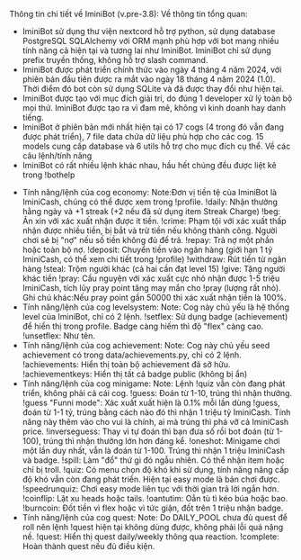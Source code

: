Thông tin chi tiết về IminiBot (v.pre-3.8):
Về thông tin tổng quan:
- IminiBot sử dụng thư viện nextcord hỗ trợ python, sử dụng database PostgreSQL SQLAlchemy với ORM mạnh phù hợp với bot mang nhiều tính năng cả hiện tại và tương lai như IminiBot. IminiBot chỉ sử dụng prefix truyền thống, không hỗ trợ slash command.
- IminiBot được phát triển chính thức vào ngày 4 tháng 4 năm 2024, với phiên bản đầu tiên được ra mắt vào ngày 18 tháng 4 năm 2024 (1.0). Thời điểm đó bot còn sử dụng SQLite và đã được thay đổi như hiện tại.
- IminiBot được tạo với mục đích giải trí, do đúng 1 developer xử lý toàn bộ mọi thứ. IminiBot được tạo ra vì đam mê, không vì kinh doanh hay danh tiếng.
- IminiBot ở phiên bản mới nhất hiện tại có 17 cogs (4 trong đó vẫn đang được phát triển), 7 file data chứa dữ liệu phù hợp cho các cog. 15 models cung cấp database và 6 utils hỗ trợ cho mục đích cụ thể.
Về các câu lệnh/tính năng
- IminiBot có rất nhiều lệnh khác nhau, hầu hết chúng đều được liệt kê trong !bothelp
+ Tính năng/lệnh của cog economy:
Note:Đơn vị tiền tệ của IminiBot là IminiCash, chúng có thể được xem trong !profile.
!daily: Nhận thưởng hằng ngày và +1 streak (+2 nếu đã sử dụng item Streak Charge)
!beg: Ăn xin với xác xuất nhận được ít tiền.
!crime: Phạm tội với xác xuất thấp nhận được nhiều tiền, bị bắt và trừ tiền nếu không thành công. Người chơi sẽ bị "nợ" nếu số tiền không đủ để trả.
!repay: Trả nợ một phần hoặc toàn bộ nợ.
!deposit: Chuyển tiền vào ngân hàng (giới hạn 1 tỷ IminiCash, có thể xem chi tiết trong !profile)
!withdraw: Rút tiền từ ngân hàng
!steal: Trộm người khác (cả hai cần đạt level 15)
!give: Tặng người khác tiền
!pray: Cầu nguyện với xác xuất cực nhỏ nhận được 1-5 triệu IminiCash, tích lũy pray point tăng may mắn cho !pray (lượng rất nhỏ). Ghi chú khác:Nếu pray point gần 50000 thì xác xuất nhận tiền là 100%.
+ Tính năng/lệnh của cog levelsystem:
Note: Cog này chủ yếu là hệ thống level của IminiBot, chỉ có 2 lệnh.
!setflex: Sử dụng badge (achievement) để hiển thị trong profile. Badge càng hiếm thì độ "flex" càng cao.
!unsetflex: Như tên.
+ Tính năng/lệnh của cog achievement:
Note: Cog này chủ yếu seed achievement có trong data/achievements.py, chỉ có 2 lệnh.
!achievements: Hiển thị toàn bộ achievement đã sỡ hữu.
!achievementkeys: Hiển thị tất cả badge public (không bị ẩn)
+ Tính năng/lệnh của cog minigame:
Note: Lệnh !quiz vẫn còn đang phát triển, không phải cả cái cog.
!guess: Đoán từ 1-10, trúng thì nhận thưởng.
!guess "Funni mode": Xác xuất xuất hiện là 0.1% mỗi lần dùng !guess, đoán từ 1-1 tỷ, trúng bằng cách nào đó thì nhận 1 triệu tỷ IminiCash. Tính năng này thêm vào cho vui là chính, ai mà trúng thì phá vỡ cả IminiCash price.
!inverseguess: Thay vì tự đoán thì bạn đưa số rồi bot đoán (từ 1-100), trúng thì nhận thưởng lớn hơn đáng kể.
!oneshot: Minigame chơi một lần duy nhất, vẫn là đoán từ 1-100. Trúng thì nhận 1 triệu IminiCash và badge.
!spill: Làm "đổ" thứ gì đó ngẫu nhiên. Có thể nhận item hoặc chỉ bị troll.
!quiz: Có menu chọn độ khó khi sử dụng, tính năng nâng cấp độ khó vẫn còn đang phát triển. Hiện tại easy mode là bản chơi được.
!speedrunquiz: Chơi easy mode liên tục với thời gian trả lời ngắn hơn.
!coinflip: Lật xu heads hoặc tails.
!oantutim: Oẳn tù tì kéo búa hoặc bao.
!burncoin: Đốt tiền vì flex hoặc vì tức giận, đốt trên 1 triệu nhận badge.
+ Tính năng/lệnh của cog quest:
Note: Do DAILY_POOL chưa đủ quest để roll nên lệnh !quest hiện tại không dùng được, không phải lỗi quá nặng nề.
!quest: Hiển thị quest daily/weekly thông qua reaction.
!complete: Hoàn thành quest nếu đủ điều kiện.
